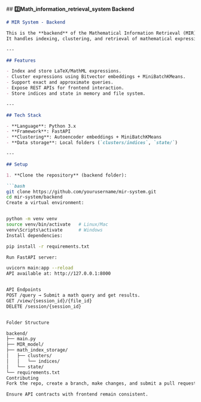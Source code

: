 #﻿# **2️⃣Math_information_retrieval_system Backend**


```markdown
# MIR System - Backend

This is the **backend** of the Mathematical Information Retrieval (MIR) system.  
It handles indexing, clustering, and retrieval of mathematical expressions.

---

## Features

- Index and store LaTeX/MathML expressions.  
- Cluster expressions using Bitvector embeddings + MiniBatchKMeans.  
- Support exact and approximate queries.  
- Expose REST APIs for frontend interaction.  
- Store indices and state in memory and file system.

---

## Tech Stack

- **Language**: Python 3.x  
- **Framework**: FastAPI  
- **Clustering**: Autoencoder embeddings + MiniBatchKMeans  
- **Data storage**: Local folders (`clusters/indices`, `state/`)

---

## Setup

1. **Clone the repository** (backend folder):

```bash
git clone https://github.com/yourusername/mir-system.git
cd mir-system/backend
Create a virtual environment:


python -m venv venv
source venv/bin/activate   # Linux/Mac
venv\Scripts\activate      # Windows
Install dependencies:

pip install -r requirements.txt

Run FastAPI server:

uvicorn main:app --reload
API available at: http://127.0.0.1:8000


API Endpoints
POST /query → Submit a math query and get results.
GET /view/{session_id}/{file_id}
DELETE /session/{session_id}


Folder Structure

backend/
├── main.py
├── MIR_model/
├── math_index_storage/
│   ├── clusters/
│   │   └── indices/
│   └── state/
└── requirements.txt
Contributing
Fork the repo, create a branch, make changes, and submit a pull request.

Ensure API contracts with frontend remain consistent.

